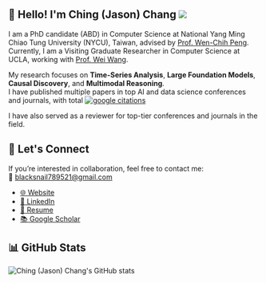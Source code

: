<!-- Hello 👋, I am Ching (Jason) Chang.  I am a PhD candidate (ABD) in Computer Science at National Yang Ming Chiao Tung University (NYCU), Taiwan, advised by [Prof. Wen-Chih Peng](https://sites.google.com/site/wcpeng/). Currently, I am a Visiting Graduate Researcher in Computer Science at UCLA, working with [Prof. Wei Wang](http://web.cs.ucla.edu/~weiwang/).  

My research focuses on **Time-Series Analysis**, **Large Foundation Models**, **Causal Discovery**, and **Multimodal Reasoning**.  
I have published multiple papers in top AI and data science conferences and journals.

[![Google Scholar](https://img.shields.io/endpoint?url={{ url | url_encode }}&logo=Google%20Scholar&labelColor=f6f6f6&color=9cf&style=flat&label=google%20citations)](https://scholar.google.com/citations?user=OXCVj48AAAAJ)

I have also served as a reviewer for top-tier conferences and journals in the field.


If you’re interested in collaboration, feel free to contact me at [blacksnail789521@gmail.com](mailto:blacksnail789521@gmail.com).

[LinkedIn](https://www.linkedin.com/in/ching-chang/) | [Google Scholar](https://scholar.google.com.tw/citations?user=OXCVj48AAAAJ) | [Website](https://blacksnail789521.github.io/) | [Resume](https://drive.google.com/file/d/1eRdYM8OSQdDivrsxibaa-aeC_EphcOlx/view?usp=sharing)

![Ching (Jason) Chang's GitHub stats](https://github-readme-stats.vercel.app/api?username=blacksnail789521&show_icons=true&count_private=true&theme=vision-friendly-dark) -->

## 👋 Hello! I'm Ching (Jason) Chang ![](https://komarev.com/ghpvc/?username=blacksnail789521)

I am a PhD candidate (ABD) in Computer Science at National Yang Ming Chiao Tung University (NYCU), Taiwan, advised by [Prof. Wen-Chih Peng](https://sites.google.com/site/wcpeng/). Currently, I am a Visiting Graduate Researcher in Computer Science at UCLA, working with [Prof. Wei Wang](http://web.cs.ucla.edu/~weiwang/).  

My research focuses on **Time-Series Analysis**, **Large Foundation Models**, **Causal Discovery**, and **Multimodal Reasoning**.  
I have published multiple papers in top AI and data science conferences and journals, with total
[![google citations](https://img.shields.io/badge/Google%20Scholar-Citations-9cf?logo=google-scholar&labelColor=f6f6f6&style=flat)](https://scholar.google.com/citations?user=OXCVj48AAAAJ)


I have also served as a reviewer for top-tier conferences and journals in the field.

## 🤝 Let's Connect

If you’re interested in collaboration, feel free to contact me:  
📧 [blacksnail789521@gmail.com](mailto:blacksnail789521@gmail.com)

- [🌐 Website](https://blacksnail789521.github.io/)
- [🔗 LinkedIn](https://www.linkedin.com/in/ching-chang/)
- [📄 Resume](https://drive.google.com/file/d/1eRdYM8OSQdDivrsxibaa-aeC_EphcOlx/view?usp=sharing)
- [📚 Google Scholar](https://scholar.google.com.tw/citations?user=OXCVj48AAAAJ)

## 📊 GitHub Stats

![Ching (Jason) Chang's GitHub stats](https://github-readme-stats.vercel.app/api?username=blacksnail789521&show_icons=true&count_private=true&theme=vision-friendly-dark)
